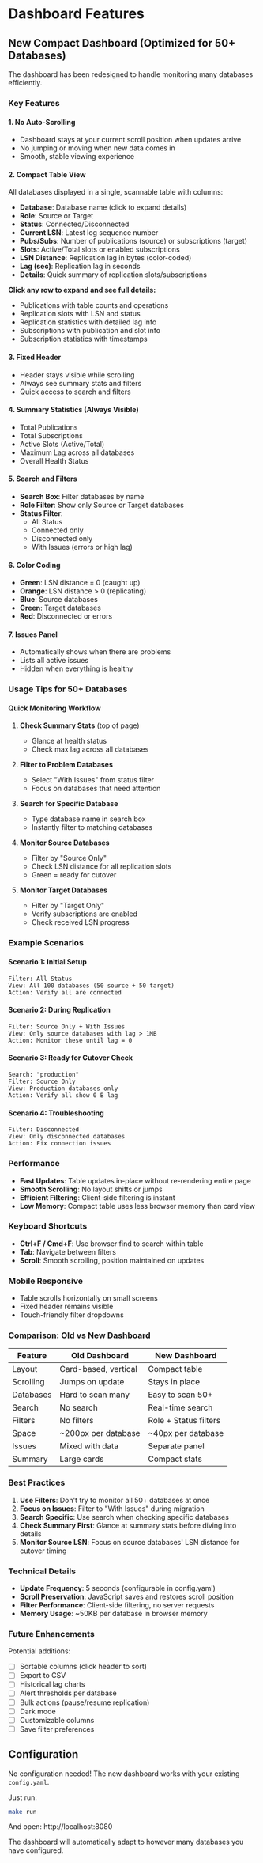 # Dashboard Features

## New Compact Dashboard (Optimized for 50+ Databases)

The dashboard has been redesigned to handle monitoring many databases efficiently.

### Key Features

#### 1. **No Auto-Scrolling**
- Dashboard stays at your current scroll position when updates arrive
- No jumping or moving when new data comes in
- Smooth, stable viewing experience

#### 2. **Compact Table View**
All databases displayed in a single, scannable table with columns:
- **Database**: Database name (click to expand details)
- **Role**: Source or Target
- **Status**: Connected/Disconnected
- **Current LSN**: Latest log sequence number
- **Pubs/Subs**: Number of publications (source) or subscriptions (target)
- **Slots**: Active/Total slots or enabled subscriptions
- **LSN Distance**: Replication lag in bytes (color-coded)
- **Lag (sec)**: Replication lag in seconds
- **Details**: Quick summary of replication slots/subscriptions

**Click any row to expand and see full details:**
- Publications with table counts and operations
- Replication slots with LSN and status
- Replication statistics with detailed lag info
- Subscriptions with publication and slot info
- Subscription statistics with timestamps

#### 3. **Fixed Header**
- Header stays visible while scrolling
- Always see summary stats and filters
- Quick access to search and filters

#### 4. **Summary Statistics** (Always Visible)
- Total Publications
- Total Subscriptions  
- Active Slots (Active/Total)
- Maximum Lag across all databases
- Overall Health Status

#### 5. **Search and Filters**
- **Search Box**: Filter databases by name
- **Role Filter**: Show only Source or Target databases
- **Status Filter**: 
  - All Status
  - Connected only
  - Disconnected only
  - With Issues (errors or high lag)

#### 6. **Color Coding**
- **Green**: LSN distance = 0 (caught up)
- **Orange**: LSN distance > 0 (replicating)
- **Blue**: Source databases
- **Green**: Target databases
- **Red**: Disconnected or errors

#### 7. **Issues Panel**
- Automatically shows when there are problems
- Lists all active issues
- Hidden when everything is healthy

### Usage Tips for 50+ Databases

#### Quick Monitoring Workflow

1. **Check Summary Stats** (top of page)
   - Glance at health status
   - Check max lag across all databases

2. **Filter to Problem Databases**
   - Select "With Issues" from status filter
   - Focus on databases that need attention

3. **Search for Specific Database**
   - Type database name in search box
   - Instantly filter to matching databases

4. **Monitor Source Databases**
   - Filter by "Source Only"
   - Check LSN distance for all replication slots
   - Green = ready for cutover

5. **Monitor Target Databases**
   - Filter by "Target Only"
   - Verify subscriptions are enabled
   - Check received LSN progress

### Example Scenarios

#### Scenario 1: Initial Setup
```
Filter: All Status
View: All 100 databases (50 source + 50 target)
Action: Verify all are connected
```

#### Scenario 2: During Replication
```
Filter: Source Only + With Issues
View: Only source databases with lag > 1MB
Action: Monitor these until lag = 0
```

#### Scenario 3: Ready for Cutover Check
```
Search: "production"
Filter: Source Only
View: Production databases only
Action: Verify all show 0 B lag
```

#### Scenario 4: Troubleshooting
```
Filter: Disconnected
View: Only disconnected databases
Action: Fix connection issues
```

### Performance

- **Fast Updates**: Table updates in-place without re-rendering entire page
- **Smooth Scrolling**: No layout shifts or jumps
- **Efficient Filtering**: Client-side filtering is instant
- **Low Memory**: Compact table uses less browser memory than card view

### Keyboard Shortcuts

- **Ctrl+F / Cmd+F**: Use browser find to search within table
- **Tab**: Navigate between filters
- **Scroll**: Smooth scrolling, position maintained on updates

### Mobile Responsive

- Table scrolls horizontally on small screens
- Fixed header remains visible
- Touch-friendly filter dropdowns

### Comparison: Old vs New Dashboard

| Feature | Old Dashboard | New Dashboard |
|---------|---------------|---------------|
| Layout | Card-based, vertical | Compact table |
| Scrolling | Jumps on update | Stays in place |
| Databases | Hard to scan many | Easy to scan 50+ |
| Search | No search | Real-time search |
| Filters | No filters | Role + Status filters |
| Space | ~200px per database | ~40px per database |
| Issues | Mixed with data | Separate panel |
| Summary | Large cards | Compact stats |

### Best Practices

1. **Use Filters**: Don't try to monitor all 50+ databases at once
2. **Focus on Issues**: Filter to "With Issues" during migration
3. **Search Specific**: Use search when checking specific databases
4. **Check Summary First**: Glance at summary stats before diving into details
5. **Monitor Source LSN**: Focus on source databases' LSN distance for cutover timing

### Technical Details

- **Update Frequency**: 5 seconds (configurable in config.yaml)
- **Scroll Preservation**: JavaScript saves and restores scroll position
- **Filter Performance**: Client-side filtering, no server requests
- **Memory Usage**: ~50KB per database in browser memory

### Future Enhancements

Potential additions:
- [ ] Sortable columns (click header to sort)
- [ ] Export to CSV
- [ ] Historical lag charts
- [ ] Alert thresholds per database
- [ ] Bulk actions (pause/resume replication)
- [ ] Dark mode
- [ ] Customizable columns
- [ ] Save filter preferences

## Configuration

No configuration needed! The new dashboard works with your existing `config.yaml`.

Just run:
```bash
make run
```

And open: http://localhost:8080

The dashboard will automatically adapt to however many databases you have configured.

